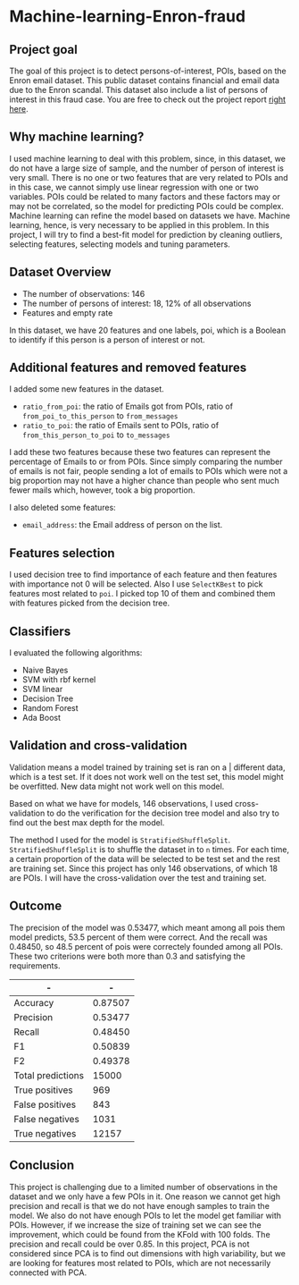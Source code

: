 # Machine-learning-Enron-fraud
## Project goal

The goal of this project is to detect persons-of-interest, POIs, based on the
Enron email dataset. This public dataset contains financial and email data
due to the Enron scandal. This dataset also include a list of persons of interest
in this fraud case. You are free to check out the project report [right here](https://github.com/ollkorrect/P6-machine-learning-Enron-fraud-/blob/master/Report.md).

## Why machine learning?

I used machine learning to deal with this problem, since, in this dataset, we do not have a large size of sample, and the number of person of interest is very small. There is no one or two features that are very related to POIs and in this case, we cannot simply use linear regression with one or two variables. POIs could be related to many factors and these factors may or may not be correlated, so the model for predicting POIs could be complex. Machine learning can refine the model based on datasets we have. Machine learning, hence, is very necessary to be applied in this problem. In this project, I will try to find a best-fit model for prediction by cleaning outliers, selecting features, selecting models and tuning parameters.

## Dataset Overview

* The number of observations: 146
* The number of persons of interest: 18, 12% of all observations
* Features and empty rate

In this dataset, we have 20 features and one labels, poi, which is a Boolean to
identify if this person is a person of interest or not.

## Additional features and removed features

I added some new features in the dataset.
* `ratio_from_poi`: the ratio of Emails got from POIs, ratio of `from_poi_to_this_person` to `from_messages`
* `ratio_to_poi`: the ratio of Emails sent to POIs, ratio of `from_this_person_to_poi` to `to_messages`

I add these two features because these two features can represent the percentage of Emails to or from POIs. Since simply comparing the number of emails is not fair, people sending a lot of emails to POIs which were not a big proportion may not have a higher chance than people who sent much fewer mails which, however, took a big proportion.

I also deleted some features:
* `email_address`: the Email address of person on the list.


## Features selection

I used decision tree to find importance of each feature and then features with importance not 0 will be selected.
Also I use `SelectKBest` to pick features most related to `poi`. I picked top 10 of them and combined them with features picked from the decision tree.

## Classifiers

I evaluated the following algorithms:

* Naive Bayes
* SVM with rbf kernel
* SVM linear
* Decision Tree
* Random Forest
* Ada Boost

## Validation and cross-validation

Validation means a model trained by training set is ran on a | different data, which is a test set. If it does not work well on the test set, this model might be overfitted. New data might not work well on this model.

Based on what we have for models, 146 observations, I used cross-validation to do the verification for the decision tree model and also try to find out the best max depth for the model.

The method I used for the model is `StratifiedShuffleSplit`. `StratifiedShuffleSplit` is to shuffle the dataset in to `n` times. For each time, a certain proportion of the data will be selected to be test set and the rest are training set.  Since this project has only 146 observations, of which 18 are POIs. I will have the cross-validation over the test and training set.


## Outcome

The precision of the model was 0.53477, which meant among all pois them model
predicts, 53.5 percent of them were correct. And the recall was 0.48450, so 48.5
percent of pois were correctely founded among all POIs. These two criterions were
both more than 0.3 and satisfying the requirements.

 -|-
--|--
Accuracy| 0.87507
Precision| 0.53477
Recall| 0.48450
F1| 0.50839
F2|0.49378
Total predictions| 15000
True positives|  969
False positives|  843
False negatives| 1031
True negatives| 12157


## Conclusion

This project is challenging due to a limited number of observations in the dataset and we only have a few POIs in it. One reason we cannot get high precision and recall is that we do not have enough samples to train the model. We also do not have enough POIs to let the model get familiar with POIs. However, if we increase the size of training set we can see the improvement, which could be found from the KFold with 100 folds. The precision and recall could be over 0.85. In this project, PCA is not considered since PCA is to find out dimensions with high variability, but we are looking for features most related to POIs, which are not necessarily connected with PCA.
